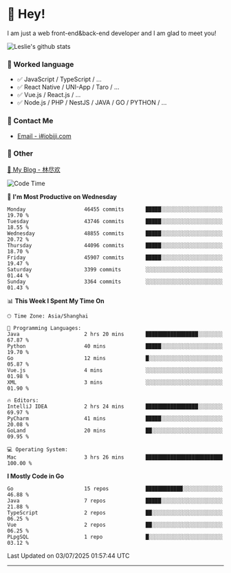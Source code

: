 # 👋 Hey!

I am just a web front-end&back-end developer and I am glad to meet you!

![Leslie's github stats](https://github-readme-stats.vercel.app/api?username=unsafe-ptr&&show_icons=true&&title_color=1abc9c&&icon_color=1abc9c)


### 📝 Worked language

- ✅ JavaScript / TypeScript / ...
- ✅ React Native / UNI-App / Taro / ...
- ✅ Vue.js / React.js / ...
- ✅ Node.js / PHP / NestJS / JAVA / GO / PYTHON / ...

### 📮 Contact Me

- [Email - i#iobiji.com](mailto:i@iobiji.com)


### 🤪 Other

[📌 My Blog - 林尽欢](https://iobiji.com)

<!--START_SECTION:waka-->
![Code Time](http://img.shields.io/badge/Code%20Time-1%2C797%20hrs%2048%20mins-blue)

📅 **I'm Most Productive on Wednesday** 

```text
Monday                   46455 commits       █████░░░░░░░░░░░░░░░░░░░░   19.70 % 
Tuesday                  43746 commits       █████░░░░░░░░░░░░░░░░░░░░   18.55 % 
Wednesday                48855 commits       █████░░░░░░░░░░░░░░░░░░░░   20.72 % 
Thursday                 44096 commits       █████░░░░░░░░░░░░░░░░░░░░   18.70 % 
Friday                   45907 commits       █████░░░░░░░░░░░░░░░░░░░░   19.47 % 
Saturday                 3399 commits        ░░░░░░░░░░░░░░░░░░░░░░░░░   01.44 % 
Sunday                   3364 commits        ░░░░░░░░░░░░░░░░░░░░░░░░░   01.43 % 
```


📊 **This Week I Spent My Time On** 

```text
🕑︎ Time Zone: Asia/Shanghai

💬 Programming Languages: 
Java                     2 hrs 20 mins       █████████████████░░░░░░░░   67.87 % 
Python                   40 mins             █████░░░░░░░░░░░░░░░░░░░░   19.70 % 
Go                       12 mins             █░░░░░░░░░░░░░░░░░░░░░░░░   05.87 % 
Vue.js                   4 mins              ░░░░░░░░░░░░░░░░░░░░░░░░░   01.98 % 
XML                      3 mins              ░░░░░░░░░░░░░░░░░░░░░░░░░   01.90 % 

🔥 Editors: 
IntelliJ IDEA            2 hrs 24 mins       █████████████████░░░░░░░░   69.97 % 
PyCharm                  41 mins             █████░░░░░░░░░░░░░░░░░░░░   20.08 % 
GoLand                   20 mins             ██░░░░░░░░░░░░░░░░░░░░░░░   09.95 % 

💻 Operating System: 
Mac                      3 hrs 26 mins       █████████████████████████   100.00 % 
```

**I Mostly Code in Go** 

```text
Go                       15 repos            ████████████░░░░░░░░░░░░░   46.88 % 
Java                     7 repos             █████░░░░░░░░░░░░░░░░░░░░   21.88 % 
TypeScript               2 repos             ██░░░░░░░░░░░░░░░░░░░░░░░   06.25 % 
Vue                      2 repos             ██░░░░░░░░░░░░░░░░░░░░░░░   06.25 % 
PLpgSQL                  1 repo              █░░░░░░░░░░░░░░░░░░░░░░░░   03.12 % 
```




 Last Updated on 03/07/2025 01:57:44 UTC
<!--END_SECTION:waka-->
---
